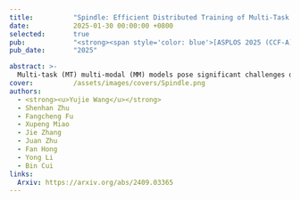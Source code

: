 ```yaml
---
title:          "Spindle: Efficient Distributed Training of Multi-Task Large Models via Wavefront Scheduling"
date:           2025-01-30 00:00:00 +0800
selected:       true
pub:            "<strong><span style='color: blue'>[ASPLOS 2025 (CCF-A) | First Author]</span></strong> ACM International Conference on Architectural Support for Programming Languages and Operating Systems"
pub_date:       "2025"

abstract: >-
  Multi-task (MT) multi-modal (MM) models pose significant challenges due to the sophisticated model architecture and the heterogeneous workloads of different ML tasks and data modalities. We propose Spindle, a new training system tailored for resource-efficient and high-performance training of MT MM models via wavefront scheduling. The key idea of Spindle is to decompose the MT MM model execution into waves and address the joint optimization problem sequentially, including both heterogeneity-aware workload parallelization and dependency-driven execution scheduling.
cover:          /assets/images/covers/Spindle.png
authors:
  - <strong><u>Yujie Wang</u></strong>
  - Shenhan Zhu
  - Fangcheng Fu
  - Xupeng Miao
  - Jie Zhang
  - Juan Zhu
  - Fan Hong
  - Yong Li
  - Bin Cui
links:
  Arxiv: https://arxiv.org/abs/2409.03365
---
```


